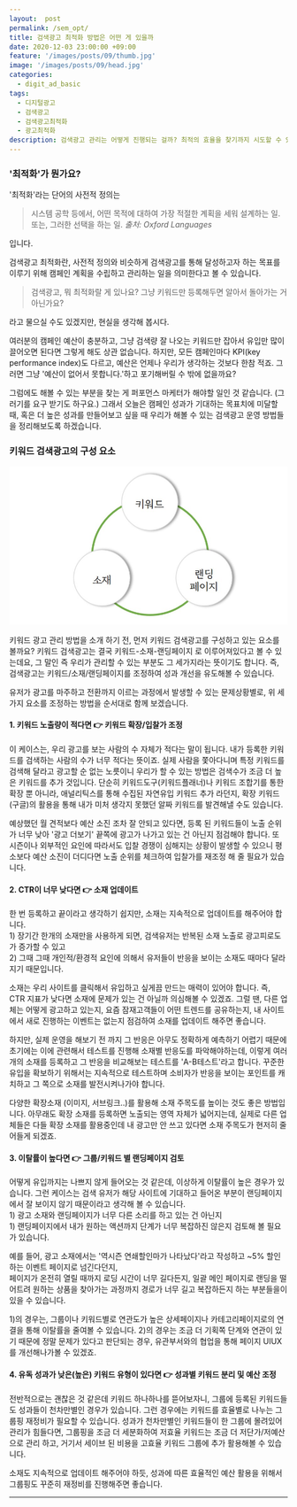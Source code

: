 ```yaml
---
layout:  post
permalink: /sem_opt/
title: 검색광고 최적화 방법은 어떤 게 있을까
date: 2020-12-03 23:00:00 +09:00
feature: '/images/posts/09/thumb.jpg'
image: '/images/posts/09/head.jpg'
categories:
  - digit_ad_basic
tags:
  - 디지털광고
  - 검색광고
  - 검색광고최적화
  - 광고최적화
description: 검색광고 관리는 어떻게 진행되는 걸까? 최적의 효율을 찾기까지 시도할 수 있는 여러가지 방법들.
---
```


### '최적화'가 뭔가요?

'최적화'라는 단어의 사전적 정의는
>시스템 공학 등에서, 어떤 목적에 대하여 가장 적절한 계획을 세워 설계하는 일. 또는, 그러한 선택을 하는 일.
>_출처: Oxford Languages_

입니다.

검색광고 최적화란, 사전적 정의와 비슷하게 검색광고를 통해 달성하고자 하는 목표를 이루기 위해 캠페인 계획을 수립하고 관리하는 일을 의미한다고 볼 수 있습니다.
>검색광고, 뭐 최적화랄 게 있나요? 그냥 키워드만 등록해두면 알아서 돌아가는 거 아닌가요?

라고 물으실 수도 있겠지만, 현실을 생각해 봅시다.

여러분의 캠페인 예산이 충분하고, 그냥 검색량 잘 나오는 키워드만 잡아서 유입만 많이 끌어오면 된다면 그렇게 해도 상관 없습니다.
하지만, 모든 캠페인마다 KPI(key performance index)도 다르고, 예산은 언제나 우리가 생각하는 것보다 한참 적죠.
그러면 그냥 '예산이 없어서 못합니다.'하고 포기해버릴 수 밖에 없을까요?

그럼에도 해볼 수 있는 부분을 찾는 게 퍼포먼스 마케터가 해야할 일인 것 같습니다. (그러기를 요구 받기도 하구요.)
그래서 오늘은 캠페인 성과가 기대하는 목표치에 미달할 때, 혹은 더 높은 성과를 만들어보고 싶을 때 우리가 해볼 수 있는 검색광고 운영 방법들을 정리해보도록 하겠습니다.


### 키워드 검색광고의 구성 요소

![sem_opt](/images/posts/09/element.jpg)

키워드 광고 관리 방법을 소개 하기 전, 먼저 키워드 검색광고를 구성하고 있는 요소를 볼까요?
키워드 검색광고는 결국 키워드-소재-랜딩페이지 로 이루어져있다고 볼 수 있는데요, 그 말인 즉 우리가 관리할 수 있는 부분도 그 세가지라는 뜻이기도 합니다.
즉, 검색광고는 키워드/소재/랜딩페이지를 조정하여 성과 개선을 유도해볼 수 있습니다.

유저가 광고를 마주하고 전환까지 이르는 과정에서 발생할 수 있는 문제상황별로, 위 세가지 요소를 조정하는 방법을 순서대로 함께 보겠습니다.



#### 1. 키워드 노출량이 적다면 👉 키워드 확장/입찰가 조정

이 케이스는, 우리 광고를 보는 사람의 수 자체가 적다는 말이 됩니다. 내가 등록한 키워드를 검색하는 사람의 수가 너무 적다는 뜻이죠. 실제 사람을 쫓아다니며 특정 키워드를 검색해 달라고 광고할 순 없는 노릇이니 우리가 할 수 있는 방법은 검색수가 조금 더 높은 키워드를 추가 것입니다. 단순히 키워드도구(키워드플래너)나 키워드 조합기를 통한 확장 뿐 아니라, 애널리틱스를 통해 수집된 자연유입 키워드 추가 라던지, 확장 키워드(구글)의 활용을 통해 내가 미처 생각지 못했던 알짜 키워드를 발견해낼 수도 있습니다.

예상했던 월 견적보다 예산 소진 조차 잘 안되고 있다면, 등록 된 키워드들이 노출 순위가 너무 낮아 '광고 더보기' 끝쪽에 광고가 나가고 있는 건 아닌지 점검해야 합니다. 또 시즌이나 외부적인 요인에 따라서도 입찰 경쟁이 심해지는 상황이 발생할 수 있으니 평소보다 예산 소진이 더디다면 노출 순위를 체크하여 입찰가를 재조정 해 줄 필요가 있습니다.


#### 2. CTR이 너무 낮다면 👉 소재 업데이트

한 번 등록하고 끝이라고 생각하기 쉽지만, 소재는 지속적으로 업데이트를 해주어야 합니다.
<br> 1) 장기간 한개의 소재만을 사용하게 되면, 검색유저는 반복된 소재 노출로 광고피로도가 증가할 수 있고
<br> 2) 그때 그때 개인적/환경적 요인에 의해서 유저들이 반응을 보이는 소재도 때마다 달라지기 때문입니다.

소재는 우리 사이트를 클릭해서 유입하고 싶게끔 만드는 매력이 있어야 합니다. 즉, CTR 지표가 낮다면 소재에 문제가 있는 건 아닐까 의심해볼 수 있겠죠.
그럴 땐, 다른 업체는 어떻게 광고하고 있는지, 요즘 잠재고객들이 어떤 트렌드를 공유하는지, 내 사이트에서 새로 진행하는 이벤트는 없는지 점검하여 소재를 업데이트 해주면 좋습니다.

하지만, 실제 운영을 해보기 전 까지 그 반응은 아무도 정확하게 예측하기 어렵기 때문에 초기에는 이에 관련해서 테스트를 진행해 소재별 반응도를 파악해야하는데,
이렇게 여러개의 소재를 등록하고 그 반응을 비교해보는 테스트를 'A-B테스트'라고 합니다. 꾸준한 유입을 확보하기 위해서는 지속적으로 테스트하며 소비자가 반응을 보이는 포인트를 캐치하고 그 쪽으로 소재를 발전시켜나가야 합니다.

다양한 확장소재 (이미지, 서브링크..)를 활용해 소재 주목도를 높이는 것도 좋은 방법입니다. 아무래도 확장 소재를 등록하면 노출되는 영역 자체가 넓어지는데, 실제로 다른 업체들은 다들 확장 소재를 활용중인데 내 광고만 안 쓰고 있다면 소재 주목도가 현저히 줄어들게 되겠죠.


#### 3. 이탈률이 높다면 👉 그룹/키워드 별 랜딩페이지 검토

어떻게 유입까지는 나쁘지 않게 들어오는 것 같은데, 이상하게 이탈률이 높은 경우가 있습니다. 그런 케이스는 검색 유저가 해당 사이트에 기대하고 들어온 부분이 랜딩페이지에서 잘 보이지 않기 때문이라고 생각해 볼 수 있습니다.
<br> 1) 광고 소재와 랜딩페이지가 너무 다른 소리를 하고 있는 건 아닌지
<br> 1) 랜딩페이지에서 내가 원하는 액션까지 단계가 너무 복잡하진 않은지 검토해 볼 필요가 있습니다.

예를 들어, 광고 소재에서는 '역시즌 연쇄할인마가 나타났다'라고 작성하고 ~5% 할인하는 이벤트 페이지로 넘긴다던지,  
페이지가 온전히 열릴 때까지 로딩 시간이 너무 길다든지, 일괄 메인 페이지로 랜딩을 떨어트려 원하는 상품을 찾아가는 과정까지 경로가 너무 길고 복잡하든지 하는 부분들을이 있을 수 있습니다.

1)의 경우는, 그룹이나 키워드별로 연관도가 높은 상세페이지나 카테고리페이지로의 연결을 통해 이탈률을 줄여볼 수 있습니다.
2)의 경우는 조금 더 기획쪽 단계와 연관이 있기 때문에 정말 문제가 있다고 판단되는 경우, 유관부서와의 협업을 통해 페이지 UIUX를 개선해나가볼 수 있겠죠.


#### 4. 유독 성과가 낮은(높은) 키워드 유형이 있다면 👉 성과별 키워드 분리 및 예산 조정

전반적으로는 괜찮은 것 같은데 키워드 하나하나를 뜯어보자니, 그룹에 등록된 키워드들도 성과들이 천차만별인 경우가 있습니다. 그런 경우에는 키워드를 효율별로 나누는 그룹핑 재정비가 필요할 수 있습니다.
성과가 천차만별인 키워드들이 한 그룹에 몰려있어 관리가 힘들다면, 그룹핑을 조금 더 세분화하여 저효율 키워드는 조금 더 저단가/저예산으로 관리 하고, 거기서 세이브 된 비용을 고효율 키워드 그룹에 추가 활용해볼 수 있습니다.

소재도 지속적으로 업데이트 해주어야 하듯, 성과에 따른 효율적인 예산 활용을 위해서 그룹핑도 꾸준히 재정비를 진행해주면 좋습니다.



-----------------------------

